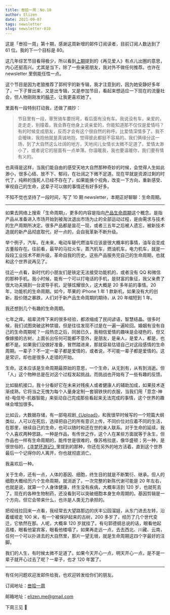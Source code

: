 ```yaml
---
title: 叁拾一周：No.10
author: Elizen
date: 2021-09-07
tags: newsletter
slug: newsletter-010
---
```


这是「叁拾一周」第十期，感谢这周新增的邮件订阅读者，目前订阅人数达到了 61 位。我的下一个目标是 80。

这几年综艺节目看得极少，所以看到[上期](https://elizen.me/newsletter/2021/08/newsletter-009/)提到的《再见爱人》有点儿出圈的意思，内心还挺高兴。尤其是当下，除了一些亲密朋友，我对外不做任何推荐。也许在 newsletter 里倒能任性一点。

这个节目是因为老狼推荐了郭柯宇的新专辑，我才注意到的，因为她安静好多年了，一下子冒出来，又是出专辑，又是参加节目，看起来想适应一下现在的流量社会，但人物刚刚发的[稿子](https://mp.weixin.qq.com/s/LGTTSuaCTzOVmEHJHsETCQ)，让我更喜欢她了。

里面有一段特别打动我，还做了摘抄：

> 节目里有一段，章贺骑车要拐弯，看后面有没有车。我说没有车，亲爱的，走走走，别撞着。我会靠在他身上说亲爱的，你能知道那不仅仅是爱情吗？有的时候变成朋友，反而才会有这个很自然的称呼。比爱情深情多了。我不会暧昧，我抱他就是真诚地抱，觉得彼此都挺不容易的。我们俩缘分这一场，到了大自然这么壮阔的地方，天地间儿女情长太微不足道了。爱情太渺小了，或者说它的层面有一点单薄。你温暖我，我也要温暖你，我们要有情有义的。

也真得是这样，当我们能自由的感受天地大自然那种奇妙的时候，会觉得人生如此渺小，很多心结、放不下、郁闷，在壮阔之下微不足道。现在早就是资源过剩的时代了，纯粹的饿死人已经不存在了，如果能换个视角，改变一下方向，重新感受、审视自己的生命，这辈子可以做的事情还有好多好多。

不知不觉也坚持了一段时间，写了 10 期 newsletter，本期正好聊聊：生命周期。

----
如果去网络上搜索「生命周期」，更多的内容是指向[产品生命周期](https://baike.baidu.com/item/产品生命周期/2233724)这个概念。是指产品从准备进入市场开始到被淘汰退出市场为止的全部运动过程，是由需求与技术的生产周期所决定。很多产品都是昙花一现，或者三五年之后被人遗忘，被新技术造就的新产品彻底取代，好一点的，会自我革新不断升级。

举个例子，汽车。在未来，电动车替代燃油车应该是很大概率的事情，油车会变成古董般存在。往前看，最早的马拉火车，蒸汽机车，燃油机车，电力机车，就是一段段工业技术不断升级，革命自我的历史。这些产品服务完自己的生命周期，也就和这个世界说再见了。

往近一点看，新时代的小朋友们是铁定无法接受功能机的，或者没有 QQ 和微信的那种手机。我小时候，能有一个可以打电话的手机，是财富的象征，我父亲费了很大功夫搞到一台波导手机，足够炫耀很久，这大概是 20 多年前的事情。20 年，功能机的生命周期。如今，苹果的 iPhone 1 年 1 款新机，如果没有大的创新，股价随之暴跌，人们对于新产品生命周期的期待，从 20 年缩短到 1 年。

我还想到几个有趣的生命周期。

七年之痒。祖辈流传下来的很多经验，都浓缩成了民间谚语，智慧结晶。很多时候，我们试图突破这种禁锢，但是往往发现不过是在一遍一遍轮回。婚姻有没有自己的生命周期呢？一段热恋之后，同居已久，我相信爱情的趣味是会褪色的，但又像嫁接的古树，上面长出任何可能都不意外，是朋友，是亲人，是爱人，都是，也都不是。如果我们没做好准备，冒然踏进来，那就容易估错自己对这段感情的生命周期。一辈子？不一定一辈子都是爱情的，或者说，不可能一辈子都是爱情的。这是常识，却也是很多人走错的开始。

生命。这本应该是生命周期最原始的意思，一个生命，从无到有，从有到消逝。但「人」这个物种总是在对这个过程发起挑战。而挑战也开始有了一些有趣的反馈。

比如脑机接口，我十分看好它在未来对残疾人或者健康人的辅助加成，如果技术逐渐成熟，它将当之无愧为每个人量身定制一套钢铁侠的衣服，当我们用「意念-神经-电信号-机器智能」来驱动自己完成那些看起来无法完成的事情，这个世界的趣味会增加很多。

比如云，大数据存储，有一部电视剧[《Upload》]( https://movie.douban.com/subject/27622782/)，和我很早时候写的一个短篇大纲类似，人可以在死后，选择把自己的所有意识上传，不同价位对应着不同的生活，在那里，继续自己的生命，也可以随时和还在世的亲人联系。对于生命的延续，我个人喜欢两种思路，一种是作品，有传世之作，这个人在某些方面就等于永生，但作品也一样有生命周期的，能传世是很难的，像苏格拉底，像华盛顿；另一种，是很世俗的，[《寻梦环游记》](https://movie.douban.com/subject/20495023/)里提到的那种，你还在另外的地方活着，直到这个世界最后一个记得你的人离开，你也就彻底消亡。

我喜欢后一种。

关于生命，还有一点，人体的基因、细胞，终生目的就是不断繁衍、继承。但人的细胞大概经历六个生命周期，就消逝了，一次完整的新陈代谢可能是 20 年左右，也就是说，就算一个人身体健康，终生没有疾病，大概率活到 120 岁，也就死去了。现在的各种生物制药，还没看到可以突破细胞本身生命周期的。基因剪辑是一个方向，但它会带来什么，也许是人类无力承担的。

把视线拉回来一点看，我经常去大望路那边的庆丰公园溜娃，从东门进去左转，沿着缓坡走 100 米，有一个被保护起来的古树，200 多岁了，经历了几个世代变迁，它依然在那。人呢，大概率 120 岁就挂了。有句郭德纲总说的话，眼看他起高楼，眼看他宴宾客，眼看他楼塌了。如果再走远一点，去去西北、川藏、云南，任何一个可以扑进去的大自然里，那片一望无垠，就是生命周期这四个字最好的注脚。

我们的人生，有时候太微不足道了。如果今天开心一点，明天开心一点，是不是一辈子就开心过去了呢？一辈子，也才 120 年罢了。

----

有任何问题欢迎发邮件给我，也欢迎转发给你们的朋友。

订阅地址：[叁拾一周](https://elizen.zhubai.love/)

邮箱地址：[elizen.me@gmail.com](mailto:elizen.me@gmail.com)

下周三见 👋